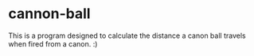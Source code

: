 # cannon-ball

This is a program designed to calculate the distance a canon ball travels when fired from a canon. :)